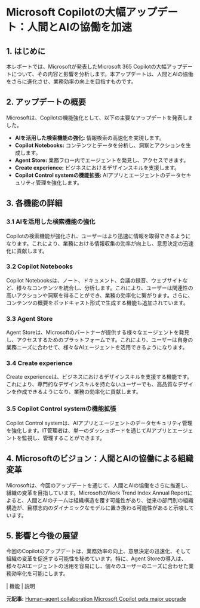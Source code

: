 # Microsoft Copilotの大幅アップデート：人間とAIの協働を加速

## 1. はじめに

本レポートでは、Microsoftが発表したMicrosoft 365 Copilotの大幅アップデートについて、その内容と影響を分析します。本アップデートは、人間とAIの協働をさらに進化させ、業務効率の向上を目指すものです。

## 2. アップデートの概要

Microsoftは、Copilotの機能強化として、以下の主要なアップデートを発表しました。

* **AIを活用した検索機能の強化:** 情報検索の高速化を実現します。
* **Copilot Notebooks:** コンテンツとデータを分析し、洞察とアクションを生成します。
* **Agent Store:** 業務フロー内でエージェントを発見し、アクセスできます。
* **Create experience:** ビジネスにおけるデザインスキルを支援します。
* **Copilot Control systemの機能拡張:** AIアプリとエージェントのデータセキュリティ管理を強化します。

## 3. 各機能の詳細

### 3.1 AIを活用した検索機能の強化

Copilotの検索機能が強化され、ユーザーはより迅速に情報を取得できるようになります。これにより、業務における情報収集の効率が向上し、意思決定の迅速化に貢献します。

### 3.2 Copilot Notebooks

Copilot Notebooksは、ノート、ドキュメント、会議の録音、ウェブサイトなど、様々なコンテンツを統合し、分析します。これにより、ユーザーは関連性の高いアクションや洞察を得ることができ、業務の効率化に繋がります。さらに、コンテンツの概要をポッドキャスト形式で生成する機能も追加されています。

### 3.3 Agent Store

Agent Storeは、Microsoftのパートナーが提供する様々なエージェントを発見し、アクセスするためのプラットフォームです。これにより、ユーザーは自身の業務ニーズに合わせて、様々なAIエージェントを活用できるようになります。

### 3.4 Create experience

Create experienceは、ビジネスにおけるデザインスキルを支援する機能です。これにより、専門的なデザインスキルを持たないユーザーでも、高品質なデザインを作成できるようになり、業務の効率化に貢献します。

### 3.5 Copilot Control systemの機能拡張

Copilot Control systemは、AIアプリとエージェントのデータセキュリティ管理を強化します。IT管理者は、単一のダッシュボードを通じてAIアプリとエージェントを監視し、管理することができます。

## 4. Microsoftのビジョン：人間とAIの協働による組織変革

Microsoftは、今回のアップデートを通じて、人間とAIの協働をさらに推進し、組織の変革を目指しています。MicrosoftのWork Trend Index Annual Reportによると、人間とAIのチームは組織構造を覆す可能性があり、従来の部門別の組織構造が、目標志向のダイナミックなモデルに置き換わる可能性があると示唆しています。

## 5. 影響と今後の展望

今回のCopilotのアップデートは、業務効率の向上、意思決定の迅速化、そして組織の変革を促進する可能性を秘めています。特に、Agent Storeの導入は、様々なAIエージェントの活用を容易にし、個々のユーザーのニーズに合わせた業務効率化を可能にします。

| 機能 | 説明 

**元記事:** [Human-agent collaboration Microsoft Copilot gets major upgrade](https://www.newindianexpress.com/xplore/2025/Apr/24/human-agent-collaboration-microsoft-copilot-gets-major-upgrade)